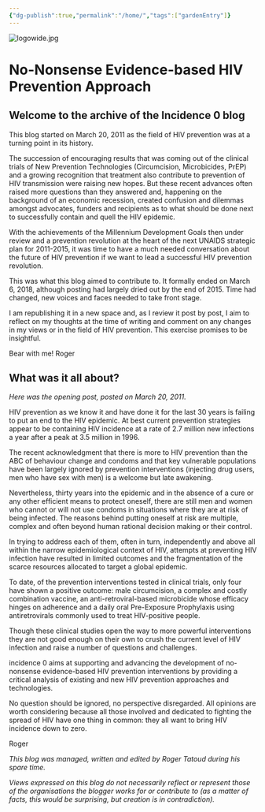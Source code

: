 ```yaml
---
{"dg-publish":true,"permalink":"/home/","tags":["gardenEntry"]}
---
```


![logowide.jpg](/img/user/Images/logowide.jpg)
# No-Nonsense Evidence-based HIV Prevention Approach

## Welcome to the archive of the Incidence 0 blog

This blog started on March 20, 2011 as the field of HIV prevention was at a turning point in its history.

The succession of encouraging results that was coming out of the clinical trials of New Prevention Technologies (Circumcision, Microbicides, PrEP) and a growing recognition that treatment also contribute to prevention of HIV transmission were raising new hopes. But these recent advances often raised more questions than they answered and, happening on the background of an economic recession, created confusion and dilemmas amongst advocates, funders and recipients as to what should be done next to successfully contain and quell the HIV epidemic.

With the achievements of the Millennium Development Goals then under review and a prevention revolution at the heart of the next UNAIDS strategic plan for 2011-2015, it was time to have a much needed conversation about the future of HIV prevention if we want to lead a successful HIV prevention revolution.

This was what this blog aimed to contribute to. It formally ended on March 6, 2018, although posting had largely dried out by the end of 2015. Time had changed, new voices and faces needed to take front stage.

I am republishing it in a new space and, as I review it post by post, I aim to reflect on my thoughts at the time of writing and comment on any changes in my views or in the field of HIV prevention. This exercise promises to be insightful.

Bear with me!
Roger
## What was it all about?

*Here was the opening post, posted on March 20, 2011.*

HIV prevention as we know it and have done it for the last 30 years is failing to put an end to the HIV epidemic. At best current prevention strategies appear to be containing HIV incidence at a rate of 2.7 million new infections a year after a peak at 3.5 million in 1996.

The recent acknowledgment that there is more to HIV prevention than the ABC of behaviour change and condoms and that key vulnerable populations have been largely ignored by prevention interventions (injecting drug users, men who have sex with men) is a welcome but late awakening.

Nevertheless, thirty years into the epidemic and in the absence of a cure or any other efficient means to protect oneself, there are still men and women who cannot or will not use condoms in situations where they are at risk of being infected. The reasons behind putting oneself at risk are multiple, complex and often beyond human rational decision making or their control.

In trying to address each of them, often in turn, independently and above all within the narrow epidemiological context of HIV, attempts at preventing HIV infection have resulted in limited outcomes and the fragmentation of the scarce resources allocated to target a global epidemic.

To date, of the prevention interventions tested in clinical trials, only four have shown a positive outcome: male circumcision, a complex and costly combination vaccine, an anti-retroviral-based microbicide whose efficacy hinges on adherence and a daily oral Pre-Exposure Prophylaxis using antiretrovirals commonly used to treat HIV-positive people.

Though these clinical studies open the way to more powerful interventions they are not good enough on their own to crush the current level of HIV infection and raise a number of questions and challenges.

incidence 0 aims at supporting and advancing the development of no-nonsense evidence-based HIV prevention interventions by providing a critical analysis of existing and new HIV prevention approaches and technologies.

No question should be ignored, no perspective disregarded. All opinions are worth considering because all those involved and dedicated to fighting the spread of HIV have one thing in common: they all want to bring HIV incidence down to zero.

Roger

_This blog was managed, written and edited by Roger Tatoud during his spare time._

_Views expressed on this blog do not necessarily reflect or represent those of the organisations the blogger works for or contribute to (as a matter of facts, this would be surprising, but creation is in contradiction)._